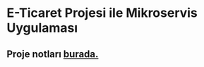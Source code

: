 # E-Ticaret Projesi ile Mikroservis Uygulaması

## Proje notları [burada.](https://drive.google.com/file/d/1Mom9NanSlylA3OdM4f3lXFkHjDvP3XKo/view?usp=sharing)

